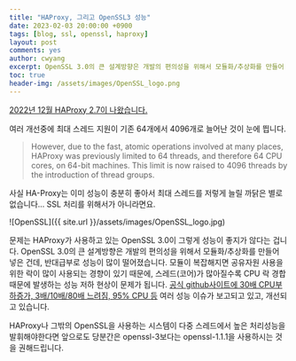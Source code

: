 ```yaml
---
title: "HAProxy, 그리고 OpenSSL3 성능"
date: 2023-02-03 20:00:00 +0900
tags: [blog, ssl, openssl, haproxy]
layout: post
comments: yes
author: cwyang
excerpt: OpenSSL 3.0의 큰 설계방향은 개발의 편의성을 위해서 모듈화/추상화를 만들어 넣은 건데, 반대급부로 성능이 많이 떨어졌습니다. 모듈이 복잡해지면 공유자원 사용을 위한 락이 많이 사용되는 경향이 있기 때문에, 스레드(코어)가 많아질수록 CPU 락 경합때문에 발생하는 성능 저하 현상이 문제가 됩니다.
toc: true
header-img: /assets/images/OpenSSL_logo.png
---
```

[2022년 12월 HAProxy 2.7이 나왔습니다.](https://www.haproxy.com/blog/announcing-haproxy-2-7/)

여러 개선중에 최대 스레드 지원이 기존 64개에서 4096개로 늘어난 것이 눈에 띕니다.

> However, due to the fast, atomic operations involved at many places, HAProxy was previously limited to 64 threads, and therefore 64 CPU cores, on 64-bit machines. This limit is now raised to 4096 threads by the introduction of thread groups.

사실 HA-Proxy는 이미 성능이 충분히 좋아서 최대 스레드를 저렇게 늘릴 까닭은 별로 없습니다... SSL 처리를 위해서가 아니라면요.

![OpenSSL]({{ site.url }}/assets/images/OpenSSL_logo.jpg)

문제는 HAProxy가 사용하고 있는 OpenSSL 3.0이 그렇게 성능이 좋지가 않다는 겁니다.
OpenSSL 3.0의 큰 설계방향은 개발의 편의성을 위해서 모듈화/추상화를 만들어 넣은 건데, 반대급부로 성능이 많이 떨어졌습니다.
모듈이 복잡해지면 공유자원 사용을 위한 락이 많이 사용되는 경향이 있기 때문에, 스레드(코어)가 많아질수록 CPU 락 경합때문에 발생하는 성능 저하 현상이 문제가 됩니다.
[공식 github사이트에 30배 CPU부하증가, 3배/10배/80배 느려짐, 95% CPU 등](https://github.com/openssl/openssl/issues/17627#issuecomment-1060123659) 여러 성능 이슈가 보고되고 있고, 개선되고 있습니다.

HAProxy나 그밖의 OpenSSL을 사용하는 시스템이 다중 스레드에서 높은 처리성능을 발휘해야한다면 앞으로도 당분간은 openssl-3보다는 openssl-1.1.1을 사용하시는 것을 권해드립니다.

